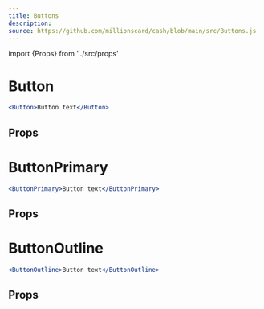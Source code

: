 ```yaml
---
title: Buttons
description:
source: https://github.com/millionscard/cash/blob/main/src/Buttons.js
---
```


import {Props} from '../src/props'

# Button

```jsx
<Button>Button text</Button>
```

## Props

<Props of="Button" />

# ButtonPrimary

```jsx
<ButtonPrimary>Button text</ButtonPrimary>
```

## Props

<Props of="ButtonPrimary" />

# ButtonOutline

```jsx
<ButtonOutline>Button text</ButtonOutline>
```

## Props

<Props of="ButtonOutline" />
